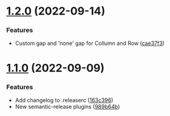 # [1.2.0](https://github.com/mateoroldos/svelte.bones/compare/v1.1.0...v1.2.0) (2022-09-14)


### Features

* Custom gap and 'none' gap for Collumn and Row ([cae37f3](https://github.com/mateoroldos/svelte.bones/commit/cae37f3be7c1770e0d58fc8fcceec025192617d9))

# [1.1.0](https://github.com/mateoroldos/svelte.bones/compare/v1.0.0...v1.1.0) (2022-09-09)


### Features

* Add changelog to .releaserc ([163c396](https://github.com/mateoroldos/svelte.bones/commit/163c396e2168909483a6d59d4a4cd1500d74d838))
* New semantic-release plugins ([989b64b](https://github.com/mateoroldos/svelte.bones/commit/989b64bf9c76956ed3b855068779a44b6e2ad785))
